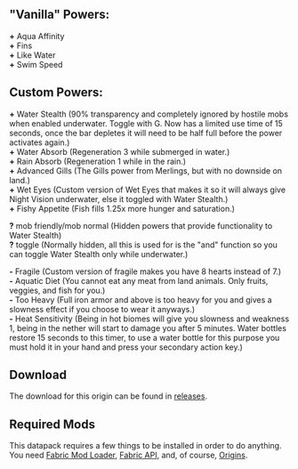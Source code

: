 ## **"Vanilla" Powers:**
**+** Aqua Affinity\
**+** Fins\
**+** Like Water\
**+** Swim Speed

## **Custom Powers:**
**+** Water Stealth (90% transparency and completely ignored by hostile mobs when enabled underwater. Toggle with G. Now has a limited use time of 15 seconds, once the bar depletes it will need to be half full before the power activates again.)\
**+** Water Absorb (Regeneration 3 while submerged in water.)\
**+** Rain Absorb (Regeneration 1 while in the rain.)\
**+** Advanced Gills (The Gills power from Merlings, but with no downside on land.)\
**+** Wet Eyes (Custom version of Wet Eyes that makes it so it will always give Night Vision underwater, else it toggled with Water Stealth.)\
**+** Fishy Appetite (Fish fills 1.25x more hunger and saturation.)

**?** mob friendly/mob normal (Hidden powers that provide functionality to Water Stealth)\
**?** toggle (Normally hidden, all this is used for is the "and" function so you can toggle Water Stealth only while underwater.)

**-** Fragile (Custom version of fragile makes you have 8 hearts instead of 7.)\
**-** Aquatic Diet (You cannot eat any meat from land animals. Only fruits, veggies, and fish for you.)\
**-** Too Heavy (Full iron armor and above is too heavy for you and gives a slowness effect if you choose to wear it anyways.)\
**-** Heat Sensitivity (Being in hot biomes will give you slowness and weakness 1, being in the nether will start to damage you after 5 minutes. Water bottles restore 15 seconds to this timer, to use a water bottle for this purpose you must hold it in your hand and press your secondary action key.)

## **Download**
The download for this origin can be found in [releases](https://github.com/LilyArlatto/Vaporeon_Origin-Datapack/releases).

## **Required Mods**
This datapack requires a few things to be installed in order to do anything. You need [Fabric Mod Loader](https://fabricmc.net/use/), [Fabric API](https://www.curseforge.com/minecraft/mc-mods/fabric-api), and, of course, [Origins](https://www.curseforge.com/minecraft/mc-mods/origins).
